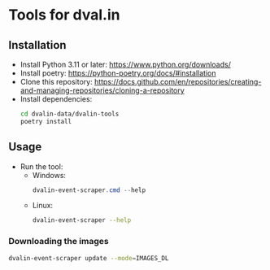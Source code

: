 # Tools for dval.in

## Installation

- Install Python 3.11 or later: https://www.python.org/downloads/
- Install poetry: https://python-poetry.org/docs/#installation
- Clone this repository: https://docs.github.com/en/repositories/creating-and-managing-repositories/cloning-a-repository
- Install dependencies:
     ```bash
    cd dvalin-data/dvalin-tools
    poetry install
    ```

## Usage

- Run the tool:
  - Windows:
      ```powershell
      dvalin-event-scraper.cmd --help
      ```
  - Linux:
      ```bash
      dvalin-event-scraper --help
      ```
    
### Downloading the images

```bash
dvalin-event-scraper update --mode=IMAGES_DL
```

